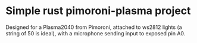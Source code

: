 # Simple rust pimoroni-plasma project

Designed for a Plasma2040 from Pimoroni, attached to ws2812 lights (a string of
50 is ideal), with a microphone sending input to exposed pin A0.
